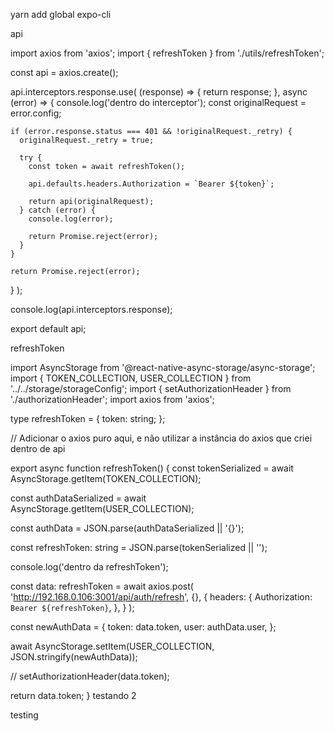yarn add global expo-cli

api

import axios from 'axios';
import { refreshToken } from './utils/refreshToken';

const api = axios.create();

api.interceptors.response.use(
(response) => {
return response;
},
async (error) => {
console.log('dentro do interceptor');
const originalRequest = error.config;

    if (error.response.status === 401 && !originalRequest._retry) {
      originalRequest._retry = true;

      try {
        const token = await refreshToken();

        api.defaults.headers.Authorization = `Bearer ${token}`;

        return api(originalRequest);
      } catch (error) {
        console.log(error);

        return Promise.reject(error);
      }
    }

    return Promise.reject(error);

}
);

console.log(api.interceptors.response);

export default api;

refreshToken

import AsyncStorage from '@react-native-async-storage/async-storage';
import { TOKEN_COLLECTION, USER_COLLECTION } from '../../storage/storageConfig';
import { setAuthorizationHeader } from './authorizationHeader';
import axios from 'axios';

type refreshToken = {
token: string;
};

// Adicionar o axios puro aqui, e não utilizar a instância do axios que criei dentro de api

export async function refreshToken() {
const tokenSerialized = await AsyncStorage.getItem(TOKEN_COLLECTION);

const authDataSerialized = await AsyncStorage.getItem(USER_COLLECTION);

const authData = JSON.parse(authDataSerialized || '{}');

const refreshToken: string = JSON.parse(tokenSerialized || '');

console.log('dentro da refreshToken');

const data: refreshToken = await axios.post(
'http://192.168.0.106:3001/api/auth/refresh',
{},
{
headers: {
Authorization: `Bearer ${refreshToken}`,
},
}
);

const newAuthData = {
token: data.token,
user: authData.user,
};

await AsyncStorage.setItem(USER_COLLECTION, JSON.stringify(newAuthData));

// setAuthorizationHeader(data.token);

return data.token;
}
testando 2

testing
